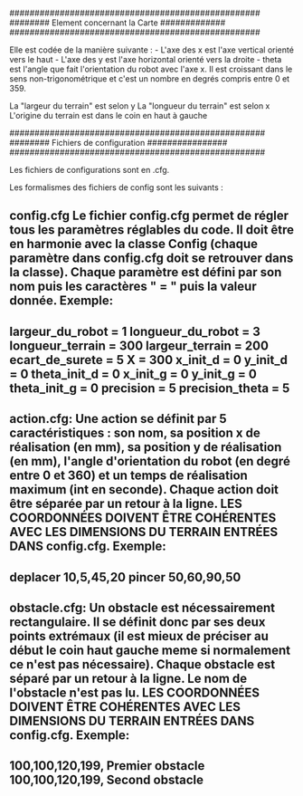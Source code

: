 ##################################################
######## Element concernant la Carte #############
##################################################

Elle est codée de la manière suivante :
	- L'axe des x est l'axe vertical orienté vers le haut
	- L'axe des y est l'axe horizontal orienté vers la droite
	- theta est l'angle que fait l'orientation du robot avec l'axe x. Il est croissant dans le sens non-trigonométrique et c'est un nombre en degrés compris entre 0 et 359.

La "largeur du terrain" est selon y
La "longueur du terrain" est selon x
L'origine du terrain est dans le coin en haut à gauche


###################################################
######## Fichiers de configuration ################
###################################################


Les fichiers de configurations sont en .cfg.

Les formalismes des fichiers de config sont les suivants :

config.cfg
Le fichier config.cfg permet de régler tous les paramètres réglables du code. Il doit être en harmonie avec la classe Config (chaque paramètre dans config.cfg doit se retrouver dans la classe). Chaque paramètre est défini par son nom puis les caractères " = " puis la valeur donnée.
Exemple:
---------------------
largeur_du_robot = 1
longueur_du_robot = 3
longueur_terrain = 300
largeur_terrain = 200
ecart_de_surete = 5
X = 300
x_init_d = 0
y_init_d = 0
theta_init_d = 0
x_init_g = 0
y_init_g = 0
theta_init_g = 0
precision = 5
precision_theta = 5
----------------------



action.cfg: 
Une action se définit par 5 caractéristiques : son nom, sa position x de réalisation (en mm), sa position y de réalisation (en mm), l'angle d'orientation du robot (en degré entre 0 et 360) et un temps de réalisation maximum (int en seconde). Chaque action doit être séparée par un retour à la ligne. LES COORDONNÉES DOIVENT ÊTRE COHÉRENTES AVEC LES DIMENSIONS DU TERRAIN ENTRÉES DANS config.cfg.
Exemple:
-------------------
deplacer 10,5,45,20
pincer 50,60,90,50
-------------------




obstacle.cfg:
Un obstacle est nécessairement rectangulaire. Il se définit donc par ses deux points extrémaux (il est mieux de préciser au début le coin haut gauche meme si normalement ce n'est pas nécessaire). Chaque obstacle est séparé par un retour à la ligne. Le nom de l'obstacle n'est pas lu. LES COORDONNÉES DOIVENT ÊTRE COHÉRENTES AVEC LES DIMENSIONS DU TERRAIN ENTRÉES DANS config.cfg.
Exemple:
-------------------
100,100,120,199, Premier obstacle
100,100,120,199, Second obstacle
-------------------


